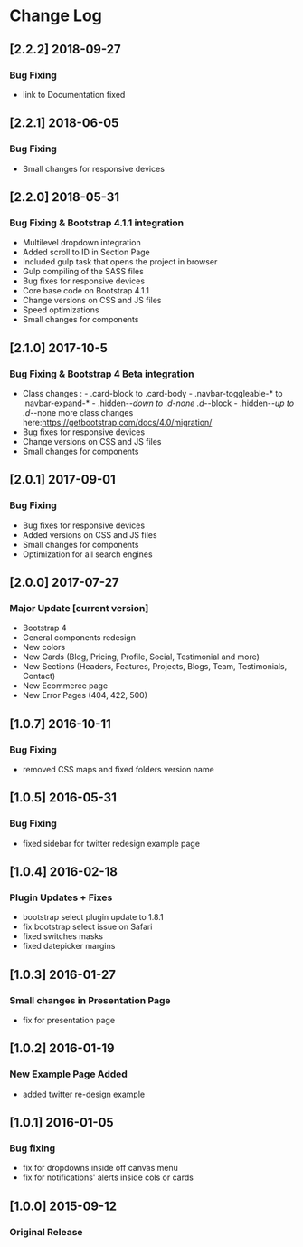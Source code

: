 # Change Log

## [2.2.2] 2018-09-27
### Bug Fixing
 - link to Documentation fixed

## [2.2.1] 2018-06-05
### Bug Fixing
 - Small changes for responsive devices

## [2.2.0] 2018-05-31
### Bug Fixing & Bootstrap 4.1.1 integration
 - Multilevel dropdown integration
 - Added scroll to ID in Section Page
 - Included gulp task that opens the project in browser
 - Gulp compiling of the SASS files
 - Bug fixes for responsive devices
 - Core base code on Bootstrap 4.1.1
 - Change versions on CSS and JS files
 - Speed optimizations
 - Small changes for components

## [2.1.0] 2017-10-5
### Bug Fixing & Bootstrap 4 Beta integration
 - Class changes :  - .card-block to .card-body
                    - .navbar-toggleable-* to .navbar-expand-*
                    - .hidden-*-down to .d-none .d-*-block
                    - .hidden-*-up to .d-*-none
                    more class changes here:https://getbootstrap.com/docs/4.0/migration/
 - Bug fixes for responsive devices
 - Change versions on CSS and JS files
 - Small changes for components

## [2.0.1] 2017-09-01
### Bug Fixing
 - Bug fixes for responsive devices
 - Added versions on CSS and JS files
 - Small changes for components
 - Optimization for all search engines

## [2.0.0] 2017-07-27
### Major Update [current version]
 - Bootstrap 4
 - General components redesign
 - New colors
 - New Cards (Blog, Pricing, Profile, Social, Testimonial and more)
 - New Sections (Headers, Features, Projects, Blogs, Team, Testimonials, Contact)
 - New Ecommerce page
 - New Error Pages (404, 422, 500)

## [1.0.7] 2016-10-11
### Bug Fixing
 - removed CSS maps and fixed folders version name

## [1.0.5] 2016-05-31
### Bug Fixing
 - fixed sidebar for twitter redesign example page

## [1.0.4] 2016-02-18
### Plugin Updates + Fixes
 - bootstrap select plugin update to 1.8.1
 - fix bootstrap select issue on Safari
 - fixed switches masks
 - fixed datepicker margins

## [1.0.3] 2016-01-27
### Small changes in Presentation Page
 - fix for presentation page

## [1.0.2] 2016-01-19
### New Example Page Added
 - added twitter re-design example

## [1.0.1] 2016-01-05
### Bug fixing
 - fix for dropdowns inside off canvas menu
 - fix for notifications' alerts inside cols or cards

## [1.0.0] 2015-09-12
### Original Release
 
